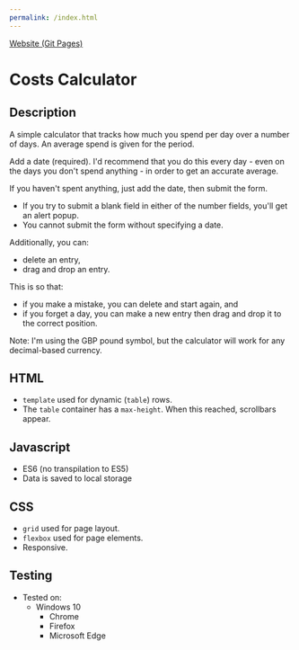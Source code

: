 ```yaml
---
permalink: /index.html
---
```


[Website (Git Pages)](https://chrisnajman.github.io/costs-calculator)

# Costs Calculator

## Description

A simple calculator that tracks how much you spend per day over a number of days. An average spend is given for the period.

Add a date (required). I'd recommend that you do this every day - even on the days you don't spend anything - in order to get an accurate average.

If you haven't spent anything, just add the date, then submit the form.

- If you try to submit a blank field in either of the number fields, you'll get an alert popup.
- You cannot submit the form without specifying a date.

Additionally, you can:

- delete an entry,
- drag and drop an entry.

This is so that:

- if you make a mistake, you can delete and start again, and
- if you forget a day, you can make a new entry then drag and drop it to the correct position.

Note: I'm using the GBP pound symbol, but the calculator will work for any decimal-based currency.

## HTML

- `template` used for dynamic (`table`) rows.
- The `table` container has a `max-height`. When this reached, scrollbars appear.

## Javascript

- ES6 (no transpilation to ES5)
- Data is saved to local storage

## CSS

- `grid` used for page layout.
- `flexbox` used for page elements.
- Responsive.

## Testing

- Tested on:
  - Windows 10
    - Chrome
    - Firefox
    - Microsoft Edge
